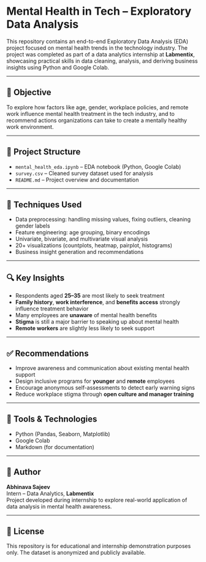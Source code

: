 # Mental Health in Tech – Exploratory Data Analysis

This repository contains an end-to-end Exploratory Data Analysis (EDA) project focused on mental health trends in the technology industry. The project was completed as part of a data analytics internship at **Labmentix**, showcasing practical skills in data cleaning, analysis, and deriving business insights using Python and Google Colab.

---

## 🎯 Objective

To explore how factors like age, gender, workplace policies, and remote work influence mental health treatment in the tech industry, and to recommend actions organizations can take to create a mentally healthy work environment.

---

## 📁 Project Structure

- `mental_health_eda.ipynb` – EDA notebook (Python, Google Colab)  
- `survey.csv` – Cleaned survey dataset used for analysis  
- `README.md` – Project overview and documentation  

---

## 🧪 Techniques Used

- Data preprocessing: handling missing values, fixing outliers, cleaning gender labels  
- Feature engineering: age grouping, binary encodings  
- Univariate, bivariate, and multivariate visual analysis  
- 20+ visualizations (countplots, heatmap, pairplot, histograms)  
- Business insight generation and recommendations  

---

## 🔍 Key Insights

- Respondents aged **25–35** are most likely to seek treatment  
- **Family history**, **work interference**, and **benefits access** strongly influence treatment behavior  
- Many employees are **unaware** of mental health benefits  
- **Stigma** is still a major barrier to speaking up about mental health  
- **Remote workers** are slightly less likely to seek support  

---

## ✅ Recommendations

- Improve awareness and communication about existing mental health support  
- Design inclusive programs for **younger** and **remote** employees  
- Encourage anonymous self-assessments to detect early warning signs  
- Reduce workplace stigma through **open culture and manager training**  

---

## 🧰 Tools & Technologies

- Python (Pandas, Seaborn, Matplotlib)  
- Google Colab  
- Markdown (for documentation)

---

## 👤 Author

**Abhinava Sajeev**  
Intern – Data Analytics, **Labmentix**  
Project developed during internship to explore real-world application of data analysis in mental health awareness.

---

## 📜 License

This repository is for educational and internship demonstration purposes only. The dataset is anonymized and publicly available.
